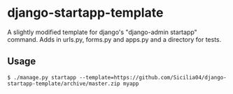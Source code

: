 # django-startapp-template

A slightly modified template for django's "django-admin startapp" command. Adds in urls.py, forms.py and apps.py and a directory for tests.

## Usage
```
$ ./manage.py startapp --template=https://github.com/Sicilia04/django-startapp-template/archive/master.zip myapp
```
